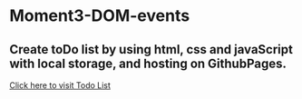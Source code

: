 # Moment3-DOM-events
Create toDo list by using html, css and javaScript with local storage, and hosting on GithubPages.
----------
[Click here to visit Todo List](https://mahmoudkhleif.github.io/Moment3-DOM-events/)
